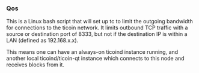 ### Qos ###

This is a Linux bash script that will set up tc to limit the outgoing bandwidth for connections to the ticoin network. It limits outbound TCP traffic with a source or destination port of 8333, but not if the destination IP is within a LAN (defined as 192.168.x.x).

This means one can have an always-on ticoind instance running, and another local ticoind/ticoin-qt instance which connects to this node and receives blocks from it.
